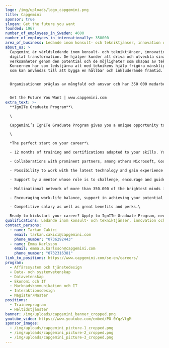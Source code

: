 ```yaml
---
logo: /img/uploads/logo_capgemini.png
title: Capgemini
sponsor: true
slogan: Get the future you want
founded: 1967
number_of_employees_in_Sweden: 4600
number_of_employees_in_internationally: 350000
area_of_business: Ledande inom konsult- och tekniktjänser, innovation och digital transformation.
about_us: >
  Capgemini är världsledande inom konsult- och tekniktjänser, innovation och
  digital transformation. De hjälper kunder att driva och utveckla sina
  verksamheter genom den potential och de möjligheter som skapas av teknik.
  Koncernen har som ledstjärna att med teknikens hjälp frigöra mänsklig energi
  som kan användas till att bygga en hållbar och inkluderande framtid. 


  Organisationen präglas av mångfald och ansvar och har 350 000 medarbetare i över 50 länder. Med 55 års erfarenhet och djup branschexpertis är Capgemini en trygg partner som kan hantera hela bredden av kundernas affär, från strategi till drift, och alltid i takt med den senaste utvecklingen för innovationsområden som molnet, data, AI, uppkopplade enheter, mjukvara, digital ingenjörskonst och nya plattformar. Koncernen rapporterade globala intäkter på 18 miljarder Euro för 2021.


  Get the Future You Want | www.capgemini.com
extra_text: >-
  **IgnITe Graduate Program**\

  \

  Capgemini’s IgnITe Graduate Program gives you a unique opportunity to kick-start your career. It nurtures young talent and helps you make the most of your ideas and ambitions. During 12 months you will develop all the skills you need to succeed as a consultant.\

  \

  *The perfect start on your career*\

  - 12 months of training and certifications adapted to your skills. You will develop the consultant techniques you need to succeed in your career.\

  - Collaborations with prominent partners, among others Microsoft, Google, Amazon, SAP, Salesforce, Mulesoft, PEGA, Adobe and UIPath.\

  - Possibility to work with the latest technology and gain experience from various projects.\

  - Support by a mentor whose role is to challenge, encourage and guide you.\

  - Multinational network of more than 350.000 of the brightest minds in the industry to inspire you.\

  - Encouraging work-life balance, support in achieving your potential both inside and outside the office.\

  - Competitive salary as well as great benefits and perks.\

  Ready to kickstart your career? Apply to IgnITe Graduate Program, next start in September 2023. For more information visit: https://www.capgemini.com/se-en/careers/career-paths/students-and-graduates/ignite-graduate-program/
qualifications: Ledande inom konsult- och tekniktjänser, innovation och digital transformation.
contact_persons:
  - name: Tarkan Cakici
    email: tarkan.cakici@capgemini.com
    phone_number: "0736292443"
  - name: Emma Karlsson
    email: emma.a.karlsson@capgemini.com
    phone_number: "0732316381"
link_to_positions: https://www.capgemini.com/se-en/careers/
program:
  - Affärssystem och tjänstedesign
  - Data- och systemvetenskap
  - Datavetenskap
  - Ekonomi och IT
  - Marknadskommunikation och IT
  - Interaktionsdesign
  - Magister/Master
positions:
  - Traineeprogram
  - Heltidstjänster
banner: /img/uploads/capgemini_banner_cropped.png
youtube_video: https://www.youtube.com/embed/PO-0YqzVtgM
sponsor_images:
  - /img/uploads/capgemini_picture-1_cropped.png
  - /img/uploads/capgemini_picture-2_cropped.png
  - /img/uploads/capgemini_picture-3_cropped.png
---
```

